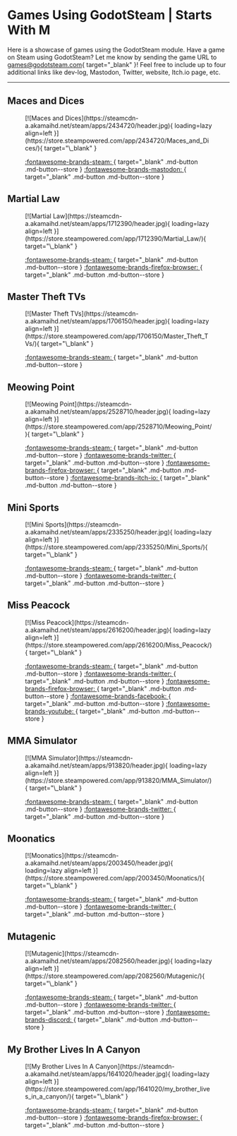 # Games Using GodotSteam | Starts With M

Here is a showcase of games using the GodotSteam module. Have a game on Steam using GodotSteam? Let me know by sending the game URL to [games@godotsteam.com](mailto:games@godotsteam.com){ target="\_blank" }!  Feel free to include up to four additional links like dev-log, Mastodon, Twitter, website, Itch.io page, etc.

---

<div id="games" markdown>

<!-- Maces and Dices -->
## Maces and Dices
<figure class="game" markdown>
[![Maces and Dices](https://steamcdn-a.akamaihd.net/steam/apps/2434720/header.jpg){ loading=lazy align=left }](https://store.steampowered.com/app/2434720/Maces_and_Dices/){ target="\_blank" }

[ :fontawesome-brands-steam: ](https://store.steampowered.com/app/2434720/Maces_and_Dices/){ target="\_blank" .md-button .md-button--store }
[ :fontawesome-brands-mastodon: ](https://mastodon.gamedev.place/@nitramiuz){ target="\_blank" .md-button .md-button--store }
</figure>

<!-- Martial Law -->
## Martial Law
<figure class="game" markdown>
[![Martial Law](https://steamcdn-a.akamaihd.net/steam/apps/1712390/header.jpg){ loading=lazy align=left }](https://store.steampowered.com/app/1712390/Martial_Law/){ target="\_blank" }

[ :fontawesome-brands-steam: ](https://store.steampowered.com/app/1712390/Martial_Law/){ target="\_blank" .md-button .md-button--store }
[ :fontawesome-brands-firefox-browser: ](https://fixer.group/){ target="\_blank" .md-button .md-button--store }
</figure>

<!-- Master Theft TVs -->
## Master Theft TVs
<figure class="game" markdown>
[![Master Theft TVs](https://steamcdn-a.akamaihd.net/steam/apps/1706150/header.jpg){ loading=lazy align=left }](https://store.steampowered.com/app/1706150/Master_Theft_TVs/){ target="\_blank" }

[ :fontawesome-brands-steam: ](https://store.steampowered.com/app/1706150/Master_Theft_TVs/){ target="\_blank" .md-button .md-button--store }
</figure>

<!-- Meowing Point -->
## Meowing Point
<figure class="game" markdown>
[![Meowing Point](https://steamcdn-a.akamaihd.net/steam/apps/2528710/header.jpg){ loading=lazy align=left }](https://store.steampowered.com/app/2528710/Meowing_Point/){ target="\_blank" }

[ :fontawesome-brands-steam: ](https://store.steampowered.com/app/2528710/Meowing_Point/){ target="\_blank" .md-button .md-button--store }
[ :fontawesome-brands-twitter: ](https://twitter.com/meowingpoint){ target="\_blank" .md-button .md-button--store }
[ :fontawesome-brands-firefox-browser: ](https://meowingpoint.com){ target="\_blank" .md-button .md-button--store }
[ :fontawesome-brands-itch-io: ](https://yofrancisco.itch.io/meowingpoint){ target="\_blank" .md-button .md-button--store }
</figure>

<!-- Mini Sports -->
## Mini Sports
<figure class="game" markdown>
[![Mini Sports](https://steamcdn-a.akamaihd.net/steam/apps/2335250/header.jpg){ loading=lazy align=left }](https://store.steampowered.com/app/2335250/Mini_Sports/){ target="\_blank" }

[ :fontawesome-brands-steam: ](https://store.steampowered.com/app/2335250/Mini_Sports/){ target="\_blank" .md-button .md-button--store }
[ :fontawesome-brands-twitter: ](https://twitter.com/blokgames_){ target="\_blank" .md-button .md-button--store }
</figure>

<!-- Miss Peacock -->
## Miss Peacock
<figure class="game" markdown>
[![Miss Peacock](https://steamcdn-a.akamaihd.net/steam/apps/2616200/header.jpg){ loading=lazy align=left }](https://store.steampowered.com/app/2616200/Miss_Peacock/){ target="\_blank" }

[ :fontawesome-brands-steam: ](https://store.steampowered.com/app/2616200/Miss_Peacock/){ target="\_blank" .md-button .md-button--store }
[ :fontawesome-brands-twitter: ](https://twitter.com/OtterClub_/){ target="\_blank" .md-button .md-button--store }
[ :fontawesome-brands-firefox-browser: ](https://otterclub.io/){ target="\_blank" .md-button .md-button--store }
[ :fontawesome-brands-facebook: ](https://www.facebook.com/otter.club.game){ target="\_blank" .md-button .md-button--store }
[ :fontawesome-brands-youtube: ](https://www.youtube.com/@Otter-Club/){ target="\_blank" .md-button .md-button--store }
</figure>

<!-- MMA Simulator -->
## MMA Simulator
<figure class="game" markdown>
[![MMA Simulator](https://steamcdn-a.akamaihd.net/steam/apps/913820/header.jpg){ loading=lazy align=left }](https://store.steampowered.com/app/913820/MMA_Simulator/){ target="\_blank" }

[ :fontawesome-brands-steam: ](https://store.steampowered.com/app/913820/MMA_Simulator/){ target="\_blank" .md-button .md-button--store }
[ :fontawesome-brands-twitter: ](https://twitter.com/zevergames){ target="\_blank" .md-button .md-button--store }
</figure>

<!-- Moonatics -->
## Moonatics
<figure class="game" markdown>
[![Moonatics](https://steamcdn-a.akamaihd.net/steam/apps/2003450/header.jpg){ loading=lazy align=left }](https://store.steampowered.com/app/2003450/Moonatics/){ target="\_blank" }

[ :fontawesome-brands-steam: ](https://store.steampowered.com/app/2003450/Moonatics/){ target="\_blank" .md-button .md-button--store }
[ :fontawesome-brands-twitter: ](https://twitter.com/moonatics_game){ target="\_blank" .md-button .md-button--store }
</figure>

<!-- Mutagenic -->
## Mutagenic
<figure class="game" markdown>
[![Mutagenic](https://steamcdn-a.akamaihd.net/steam/apps/2082560/header.jpg){ loading=lazy align=left }](https://store.steampowered.com/app/2082560/Mutagenic/){ target="\_blank" }

[ :fontawesome-brands-steam: ](https://store.steampowered.com/app/2082560/Mutagenic/){ target="\_blank" .md-button .md-button--store }
[ :fontawesome-brands-twitter: ](https://twitter.com/zediven_games){ target="\_blank" .md-button .md-button--store }
[ :fontawesome-brands-discord: ](https://discord.gg/TzF3aRWnhZ){ target="\_blank" .md-button .md-button--store }
</figure>

<!-- My Brother Lives In A Canyon -->
## My Brother Lives In A Canyon
<figure class="game" markdown>
[![My Brother Lives In A Canyon](https://steamcdn-a.akamaihd.net/steam/apps/1641020/header.jpg){ loading=lazy align=left }](https://store.steampowered.com/app/1641020/my_brother_lives_in_a_canyon/){ target="\_blank" }

[ :fontawesome-brands-steam: ](https://store.steampowered.com/app/1641020/my_brother_lives_in_a_canyon/){ target="\_blank" .md-button .md-button--store }
[ :fontawesome-brands-firefox-browser: ](https://mybrotherlivesinacanyon.com){ target="\_blank" .md-button .md-button--store }
</figure>

</div>